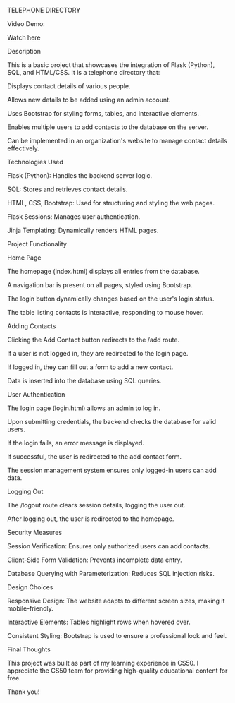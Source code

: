 TELEPHONE DIRECTORY

Video Demo:

Watch here

Description

This is a basic project that showcases the integration of Flask (Python), SQL, and HTML/CSS. It is a telephone directory that:

Displays contact details of various people.

Allows new details to be added using an admin account.

Uses Bootstrap for styling forms, tables, and interactive elements.

Enables multiple users to add contacts to the database on the server.

Can be implemented in an organization's website to manage contact details effectively.

Technologies Used

Flask (Python): Handles the backend server logic.

SQL: Stores and retrieves contact details.

HTML, CSS, Bootstrap: Used for structuring and styling the web pages.

Flask Sessions: Manages user authentication.

Jinja Templating: Dynamically renders HTML pages.

Project Functionality

Home Page

The homepage (index.html) displays all entries from the database.

A navigation bar is present on all pages, styled using Bootstrap.

The login button dynamically changes based on the user's login status.

The table listing contacts is interactive, responding to mouse hover.

Adding Contacts

Clicking the Add Contact button redirects to the /add route.

If a user is not logged in, they are redirected to the login page.

If logged in, they can fill out a form to add a new contact.

Data is inserted into the database using SQL queries.

User Authentication

The login page (login.html) allows an admin to log in.

Upon submitting credentials, the backend checks the database for valid users.

If the login fails, an error message is displayed.

If successful, the user is redirected to the add contact form.

The session management system ensures only logged-in users can add data.

Logging Out

The /logout route clears session details, logging the user out.

After logging out, the user is redirected to the homepage.

Security Measures

Session Verification: Ensures only authorized users can add contacts.

Client-Side Form Validation: Prevents incomplete data entry.

Database Querying with Parameterization: Reduces SQL injection risks.

Design Choices

Responsive Design: The website adapts to different screen sizes, making it mobile-friendly.

Interactive Elements: Tables highlight rows when hovered over.

Consistent Styling: Bootstrap is used to ensure a professional look and feel.

Final Thoughts

This project was built as part of my learning experience in CS50. I appreciate the CS50 team for providing high-quality educational content for free.

Thank you!


